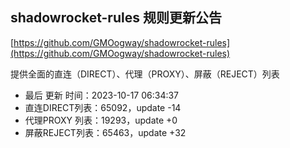 ## shadowrocket-rules 规则更新公告

[https://github.com/GMOogway/shadowrocket-rules](https://github.com/GMOogway/shadowrocket-rules)

提供全面的直连（DIRECT）、代理（PROXY）、屏蔽（REJECT）列表
- 最后 更新 时间：2023-10-17 06:34:37
- 直连DIRECT列表：65092，update -14
- 代理PROXY 列表：19293，update +0
- 屏蔽REJECT列表：65463，update +32